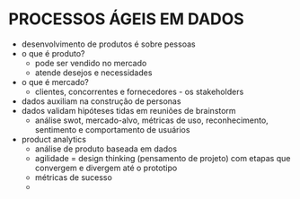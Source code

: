 # PROCESSOS ÁGEIS EM DADOS

- desenvolvimento de produtos é sobre pessoas
- o que é produto?
  - pode ser vendido no mercado
  - atende desejos e necessidades
- o que é mercado?
  - clientes, concorrentes e fornecedores - os stakeholders
- dados auxiliam na construção de personas
- dados validam hipóteses tidas em reuniões de brainstorm
  - análise swot, mercado-alvo, métricas de uso, reconhecimento, sentimento e comportamento de usuários
- product analytics
  - análise de produto baseada em dados
  - agilidade = design thinking (pensamento de projeto) com etapas que convergem e divergem até o prototipo
  - métricas de sucesso
  - 